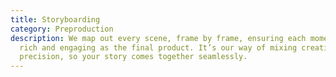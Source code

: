 ```yaml
---
title: Storyboarding
category: Preproduction
description: We map out every scene, frame by frame, ensuring each moment is as
  rich and engaging as the final product. It’s our way of mixing creativity with
  precision, so your story comes together seamlessly.
---
```

